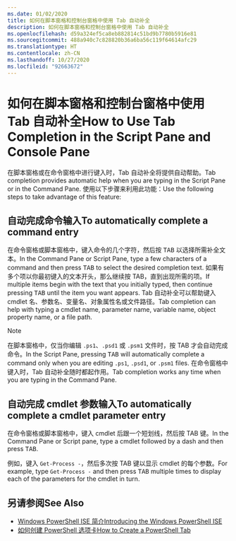```yaml
---
ms.date: 01/02/2020
title: 如何在脚本窗格和控制台窗格中使用 Tab 自动补全
description: 如何在脚本窗格和控制台窗格中使用 Tab 自动补全
ms.openlocfilehash: d59a324ef5ca8eb882814c51bd9b7780b5916e81
ms.sourcegitcommit: 488a940c7c828820b36a6ba56c119f64614afc29
ms.translationtype: HT
ms.contentlocale: zh-CN
ms.lasthandoff: 10/27/2020
ms.locfileid: "92663672"
---
```

# <a name="how-to-use-tab-completion-in-the-script-pane-and-console-pane"></a><span data-ttu-id="44c0c-103">如何在脚本窗格和控制台窗格中使用 Tab 自动补全</span><span class="sxs-lookup"><span data-stu-id="44c0c-103">How to Use Tab Completion in the Script Pane and Console Pane</span></span>

<span data-ttu-id="44c0c-104">在脚本窗格或在命令窗格中进行键入时，Tab 自动补全将提供自动帮助。</span><span class="sxs-lookup"><span data-stu-id="44c0c-104">Tab completion provides automatic help when you are typing in the Script Pane or in the Command Pane.</span></span> <span data-ttu-id="44c0c-105">使用以下步骤来利用此功能：</span><span class="sxs-lookup"><span data-stu-id="44c0c-105">Use the following steps to take advantage of this feature:</span></span>

## <a name="to-automatically-complete-a-command-entry"></a><span data-ttu-id="44c0c-106">自动完成命令输入</span><span class="sxs-lookup"><span data-stu-id="44c0c-106">To automatically complete a command entry</span></span>

<span data-ttu-id="44c0c-107">在命令窗格或脚本窗格中，键入命令的几个字符，然后按 <kbd>TAB</kbd> 以选择所需补全文本。</span><span class="sxs-lookup"><span data-stu-id="44c0c-107">In the Command Pane or Script Pane, type a few characters of a command and then press <kbd>TAB</kbd> to select the desired completion text.</span></span> <span data-ttu-id="44c0c-108">如果有多个项以你最初键入的文本开头，那么继续按 TAB<kbd></kbd>，直到出现所需的项。</span><span class="sxs-lookup"><span data-stu-id="44c0c-108">If multiple items begin with the text that you initially typed, then continue pressing <kbd>TAB</kbd> until the item you want appears.</span></span> <span data-ttu-id="44c0c-109">Tab 自动补全可以帮助键入 cmdlet 名、参数名、变量名、对象属性名或文件路径。</span><span class="sxs-lookup"><span data-stu-id="44c0c-109">Tab completion can help with typing a cmdlet name, parameter name, variable name, object property name, or a file path.</span></span>

> [!NOTE]
> <span data-ttu-id="44c0c-110">在脚本窗格中，仅当你编辑 `.ps1`、`.psd1` 或 `.psm1` 文件时，按 TAB<kbd></kbd> 才会自动完成命令。</span><span class="sxs-lookup"><span data-stu-id="44c0c-110">In the Script Pane, pressing <kbd>TAB</kbd> will automatically complete a command only when you are editing `.ps1`, `.psd1`, or `.psm1` files.</span></span> <span data-ttu-id="44c0c-111">在命令窗格中键入时，Tab 自动补全随时都起作用。</span><span class="sxs-lookup"><span data-stu-id="44c0c-111">Tab completion works any time when you are typing in the Command Pane.</span></span>

## <a name="to-automatically-complete-a-cmdlet-parameter-entry"></a><span data-ttu-id="44c0c-112">自动完成 cmdlet 参数输入</span><span class="sxs-lookup"><span data-stu-id="44c0c-112">To automatically complete a cmdlet parameter entry</span></span>

<span data-ttu-id="44c0c-113">在命令窗格或脚本窗格中，键入 cmdlet 后跟一个短划线，然后按 TAB <kbd></kbd>键。</span><span class="sxs-lookup"><span data-stu-id="44c0c-113">In the Command Pane or Script pane, type a cmdlet followed by a dash and then press <kbd>TAB</kbd>.</span></span>

<span data-ttu-id="44c0c-114">例如，键入 `Get-Process -`，然后多次按 TAB <kbd></kbd>键以显示 cmdlet 的每个参数。</span><span class="sxs-lookup"><span data-stu-id="44c0c-114">For example, type `Get-Process -` and then press <kbd>TAB</kbd> multiple times to display each of the parameters for the cmdlet in turn.</span></span>

## <a name="see-also"></a><span data-ttu-id="44c0c-115">另请参阅</span><span class="sxs-lookup"><span data-stu-id="44c0c-115">See Also</span></span>

- [<span data-ttu-id="44c0c-116">Windows PowerShell ISE 简介</span><span class="sxs-lookup"><span data-stu-id="44c0c-116">Introducing the Windows PowerShell ISE</span></span>](Introducing-the-Windows-PowerShell-ISE.md)
- [<span data-ttu-id="44c0c-117">如何创建 PowerShell 选项卡</span><span class="sxs-lookup"><span data-stu-id="44c0c-117">How to Create a PowerShell Tab</span></span>](How-to-Create-a-PowerShell-Tab-in-Windows-PowerShell-ISE.md)
